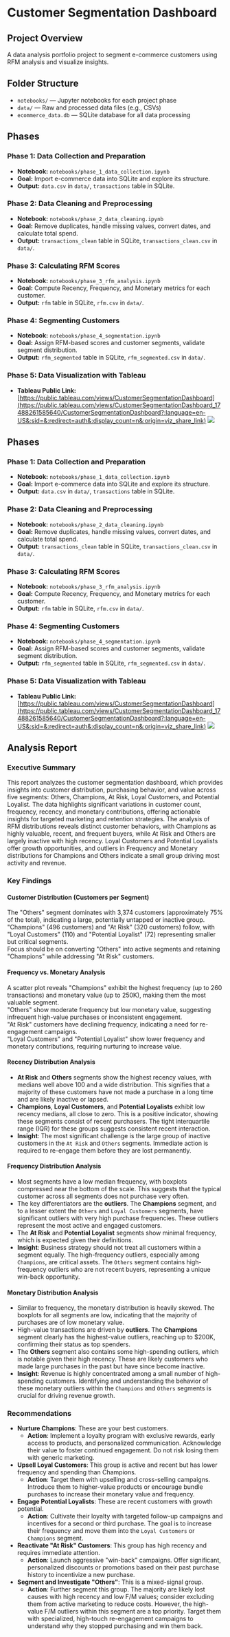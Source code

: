 # Customer Segmentation Dashboard

## Project Overview

A data analysis portfolio project to segment e-commerce customers using RFM analysis and visualize insights.

## Folder Structure

- `notebooks/` — Jupyter notebooks for each project phase
- `data/` — Raw and processed data files (e.g., CSVs)
- `ecommerce_data.db` — SQLite database for all data processing

## Phases

### Phase 1: Data Collection and Preparation
- **Notebook:** `notebooks/phase_1_data_collection.ipynb`
- **Goal:** Import e-commerce data into SQLite and explore its structure.
- **Output:** `data.csv` in `data/`, `transactions` table in SQLite.

### Phase 2: Data Cleaning and Preprocessing
- **Notebook:** `notebooks/phase_2_data_cleaning.ipynb`
- **Goal:** Remove duplicates, handle missing values, convert dates, and calculate total spend.
- **Output:** `transactions_clean` table in SQLite, `transactions_clean.csv` in `data/`.

### Phase 3: Calculating RFM Scores
- **Notebook:** `notebooks/phase_3_rfm_analysis.ipynb`
- **Goal:** Compute Recency, Frequency, and Monetary metrics for each customer.
- **Output:** `rfm` table in SQLite, `rfm.csv` in `data/`.

### Phase 4: Segmenting Customers
- **Notebook:** `notebooks/phase_4_segmentation.ipynb`
- **Goal:** Assign RFM-based scores and customer segments, validate segment distribution.
- **Output:** `rfm_segmented` table in SQLite, `rfm_segmented.csv` in `data/`.

### Phase 5: Data Visualization with Tableau
- **Tableau Public Link:** [https://public.tableau.com/views/CustomerSegmentationDashboard](https://public.tableau.com/views/CustomerSegmentationDashboard_17488261585640/CustomerSegmentationDashboard?:language=en-US&:sid=&:redirect=auth&:display_count=n&:origin=viz_share_link)
![](0.png)

## Phases

### Phase 1: Data Collection and Preparation
- **Notebook:** `notebooks/phase_1_data_collection.ipynb`
- **Goal:** Import e-commerce data into SQLite and explore its structure.
- **Output:** `data.csv` in `data/`, `transactions` table in SQLite.

### Phase 2: Data Cleaning and Preprocessing
- **Notebook:** `notebooks/phase_2_data_cleaning.ipynb`
- **Goal:** Remove duplicates, handle missing values, convert dates, and calculate total spend.
- **Output:** `transactions_clean` table in SQLite, `transactions_clean.csv` in `data/`.

### Phase 3: Calculating RFM Scores
- **Notebook:** `notebooks/phase_3_rfm_analysis.ipynb`
- **Goal:** Compute Recency, Frequency, and Monetary metrics for each customer.
- **Output:** `rfm` table in SQLite, `rfm.csv` in `data/`.

### Phase 4: Segmenting Customers
- **Notebook:** `notebooks/phase_4_segmentation.ipynb`
- **Goal:** Assign RFM-based scores and customer segments, validate segment distribution.
- **Output:** `rfm_segmented` table in SQLite, `rfm_segmented.csv` in `data/`.

### Phase 5: Data Visualization with Tableau
- **Tableau Public Link:** [https://public.tableau.com/views/CustomerSegmentationDashboard](https://public.tableau.com/views/CustomerSegmentationDashboard_17488261585640/CustomerSegmentationDashboard?:language=en-US&:sid=&:redirect=auth&:display_count=n&:origin=viz_share_link)
![](0.png)

## Analysis Report

### Executive Summary
This report analyzes the customer segmentation dashboard, which provides insights into customer distribution, purchasing behavior, and value across five segments: Others, Champions, At Risk, Loyal Customers, and Potential Loyalist. The data highlights significant variations in customer count, frequency, recency, and monetary contributions, offering actionable insights for targeted marketing and retention strategies. The analysis of RFM distributions reveals distinct customer behaviors, with Champions as highly valuable, recent, and frequent buyers, while At Risk and Others are largely inactive with high recency. Loyal Customers and Potential Loyalists offer growth opportunities, and outliers in Frequency and Monetary distributions for Champions and Others indicate a small group driving most activity and revenue.

### Key Findings
#### Customer Distribution (Customers per Segment)
The "Others" segment dominates with 3,374 customers (approximately 75% of the total), indicating a large, potentially untapped or inactive group.  
"Champions" (496 customers) and "At Risk" (320 customers) follow, with "Loyal Customers" (110) and "Potential Loyalist" (72) representing smaller but critical segments.  
Focus should be on converting "Others" into active segments and retaining "Champions" while addressing "At Risk" customers.

#### Frequency vs. Monetary Analysis
A scatter plot reveals "Champions" exhibit the highest frequency (up to 260 transactions) and monetary value (up to 250K), making them the most valuable segment.  
"Others" show moderate frequency but low monetary value, suggesting infrequent high-value purchases or inconsistent engagement.  
"At Risk" customers have declining frequency, indicating a need for re-engagement campaigns.  
"Loyal Customers" and "Potential Loyalist" show lower frequency and monetary contributions, requiring nurturing to increase value.

#### Recency Distribution Analysis
- **At Risk** and **Others** segments show the highest recency values, with medians well above 100 and a wide distribution. This signifies that a majority of these customers have not made a purchase in a long time and are likely inactive or lapsed.
- **Champions**, **Loyal Customers**, and **Potential Loyalists** exhibit low recency medians, all close to zero. This is a positive indicator, showing these segments consist of recent purchasers. The tight interquartile range (IQR) for these groups suggests consistent recent interaction.
- **Insight**: The most significant challenge is the large group of inactive customers in the `At Risk` and `Others` segments. Immediate action is required to re-engage them before they are lost permanently.

#### Frequency Distribution Analysis
- Most segments have a low median frequency, with boxplots compressed near the bottom of the scale. This suggests that the typical customer across all segments does not purchase very often.
- The key differentiators are the **outliers**. The **Champions** segment, and to a lesser extent the `Others` and `Loyal Customers` segments, have significant outliers with very high purchase frequencies. These outliers represent the most active and engaged customers.
- The **At Risk** and **Potential Loyalist** segments show minimal frequency, which is expected given their definitions.
- **Insight**: Business strategy should not treat all customers within a segment equally. The high-frequency outliers, especially among `Champions`, are critical assets. The `Others` segment contains high-frequency outliers who are not recent buyers, representing a unique win-back opportunity.

#### Monetary Distribution Analysis
- Similar to frequency, the monetary distribution is heavily skewed. The boxplots for all segments are low, indicating that the majority of purchases are of low monetary value.
- High-value transactions are driven by **outliers**. The **Champions** segment clearly has the highest-value outliers, reaching up to $200K, confirming their status as top spenders.
- The **Others** segment also contains some high-spending outliers, which is notable given their high recency. These are likely customers who made large purchases in the past but have since become inactive.
- **Insight**: Revenue is highly concentrated among a small number of high-spending customers. Identifying and understanding the behavior of these monetary outliers within the `Champions` and `Others` segments is crucial for driving revenue growth.

### Recommendations
- **Nurture Champions**: These are your best customers.
  - **Action**: Implement a loyalty program with exclusive rewards, early access to products, and personalized communication. Acknowledge their value to foster continued engagement. Do not risk losing them with generic marketing.
- **Upsell Loyal Customers**: This group is active and recent but has lower frequency and spending than Champions.
  - **Action**: Target them with upselling and cross-selling campaigns. Introduce them to higher-value products or encourage bundle purchases to increase their monetary value and frequency.
- **Engage Potential Loyalists**: These are recent customers with growth potential.
  - **Action**: Cultivate their loyalty with targeted follow-up campaigns and incentives for a second or third purchase. The goal is to increase their frequency and move them into the `Loyal Customers` or `Champions` segment.
- **Reactivate "At Risk" Customers**: This group has high recency and requires immediate attention.
  - **Action**: Launch aggressive "win-back" campaigns. Offer significant, personalized discounts or promotions based on their past purchase history to incentivize a new purchase.
- **Segment and Investigate "Others"**: This is a mixed-signal group.
  - **Action**: Further segment this group. The majority are likely lost causes with high recency and low F/M values; consider excluding them from active marketing to reduce costs. However, the high-value F/M outliers within this segment are a top priority. Target them with specialized, high-touch re-engagement campaigns to understand why they stopped purchasing and win them back.
